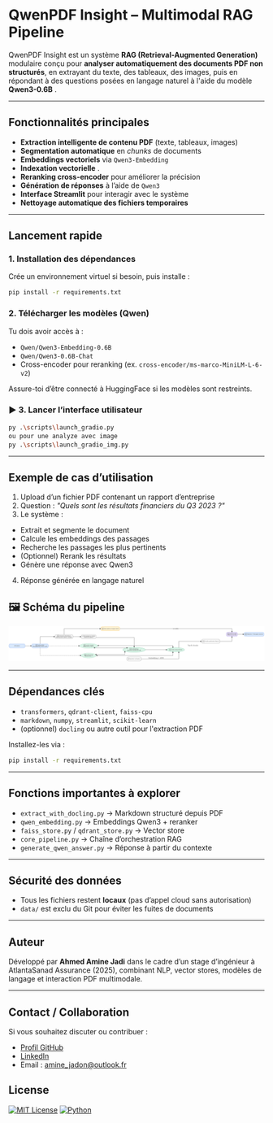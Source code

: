 #  QwenPDF Insight – Multimodal RAG Pipeline

QwenPDF Insight est un système **RAG (Retrieval-Augmented Generation)** modulaire conçu pour **analyser automatiquement des documents PDF non structurés**, en extrayant du texte, des tableaux, des images, puis en répondant à des questions posées en langage naturel à l'aide du modèle **Qwen3-0.6B** .

---

##  Fonctionnalités principales

*  **Extraction intelligente de contenu PDF** (texte, tableaux, images)
*  **Segmentation automatique** en *chunks* de documents
*  **Embeddings vectoriels** via `Qwen3-Embedding`
*  **Indexation vectorielle** .
*  **Reranking cross-encoder** pour améliorer la précision
*  **Génération de réponses** à l’aide de `Qwen3`
*  **Interface Streamlit** pour interagir avec le système
*  **Nettoyage automatique des fichiers temporaires**

---

##  Lancement rapide

###  1. Installation des dépendances

Crée un environnement virtuel si besoin, puis installe :

```bash
pip install -r requirements.txt
```

###  2. Télécharger les modèles (Qwen)

Tu dois avoir accès à :

* `Qwen/Qwen3-Embedding-0.6B`
* `Qwen/Qwen3-0.6B-Chat`
* Cross-encoder pour reranking (ex. `cross-encoder/ms-marco-MiniLM-L-6-v2`)

Assure-toi d’être connecté à HuggingFace si les modèles sont restreints.

### ▶ 3. Lancer l’interface utilisateur

```bash
py .\scripts\launch_gradio.py  
ou pour une analyze avec image 
py .\scripts\launch_gradio_img.py  
```

---
##  Exemple de cas d’utilisation

1.  Upload d’un fichier PDF contenant un rapport d’entreprise
2.  Question : *"Quels sont les résultats financiers du Q3 2023 ?"*
3.  Le système :

   * Extrait et segmente le document
   * Calcule les embeddings des passages
   * Recherche les passages les plus pertinents
   * (Optionnel) Rerank les résultats
   * Génère une réponse avec Qwen3
4.  Réponse générée en langage naturel

## 🖼️ Schéma du pipeline

![Pipeline RAG Multimodal](docs/pipeline_rag_better.png)

---

##  Dépendances clés

* `transformers`, `qdrant-client`, `faiss-cpu`
* `markdown`, `numpy`, `streamlit`, `scikit-learn`
* (optionnel) `docling` ou autre outil pour l'extraction PDF

Installez-les via :

```bash
pip install -r requirements.txt
```

---

##  Fonctions importantes à explorer

* `extract_with_docling.py` → Markdown structuré depuis PDF
* `qwen_embedding.py` → Embeddings Qwen3 + reranker
* `faiss_store.py` / `qdrant_store.py` → Vector store
* `core_pipeline.py` → Chaîne d’orchestration RAG
* `generate_qwen_answer.py` → Réponse à partir du contexte

---

##  Sécurité des données

* Tous les fichiers restent **locaux** (pas d’appel cloud sans autorisation)
* `data/` est exclu du Git pour éviter les fuites de documents

---

##  Auteur

Développé par **Ahmed Amine Jadi** dans le cadre d’un stage d’ingénieur à AtlantaSanad Assurance (2025), combinant NLP, vector stores, modèles de langage et interaction PDF multimodale.

---

##  Contact / Collaboration

Si vous souhaitez discuter ou contribuer :

* [Profil GitHub](https://github.com/kratosra)
* [LinkedIn](https://www.linkedin.com/in/ahmed-amine-jadi-958010373/)
* Email : [amine_jadon@outlook.fr](mailto:amine_jadon@outlook.fr)

## License
[![MIT License](https://img.shields.io/badge/license-MIT-green)](LICENSE)
[![Python](https://img.shields.io/badge/python-3.10+-blue)](https://www.python.org/)
